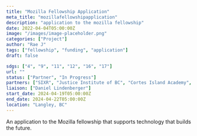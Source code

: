 ```yaml
---
title: "Mozilla Fellowship Application"
meta_title: "mozillafellowshipapplication"
description: "application to the mozilla fellowship"
date: 2022-04-04T05:00:00Z
image: "/images/image-placeholder.png"
categories: ["Project"]
author: "Rae J"
tags: ["fellowship", "funding", "application"]
draft: false

sdgs: ["4", "9", "11", "12", "16", "17"]
url: ""
status: ["Partner", "In Progress"]
partners: ["SIXR", "Justice Institute of BC", "Cortes Island Academy", "CoronaWhy", "FIPS Africa", "Big Picture Learning", "Thaumazo", "UBC Emerging Media Lab", "StoryBox", "ParTecK", "YxYY", "UkraineNow", "UBC Digital Exeperience Lab", "Conversa Corps", "Welcome Collective", "Langley Fine Arts School", "One Caring Human", "Sanada"]
liaison: ["Daniel Lindenberger"]
start_date: 2024-04-19T05:00:00Z
end_date: 2024-04-22T05:00:00Z
location: "Langley, BC"
---
```


An application to the Mozilla fellowship that supports technology that builds the future. 